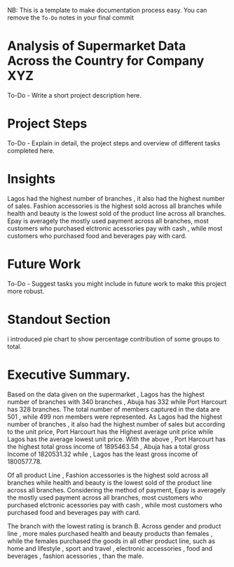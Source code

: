 NB: This is a template to make documentation process easy. You can remove the `To-Do` notes in your final commit

# Analysis of Supermarket Data Across the Country for  Company XYZ

To-Do - Write a short project description here.

# Project Steps

To-Do - Explain in detail, the project steps and overview of different tasks completed here.

# Insights
Lagos had the highest number of branches , it also had the highest number of sales.
Fashion accessories is the highest sold across all branches while health and beauty is the lowest sold of the product line across all branches.
Epay is averagely the mostly used payment across all branches, most customers who 
purchased elctronic acessories pay with cash , while most customers who purchased food and beverages pay with card.


# Future Work

To-Do - Suggest tasks you might include in future work to make this project more robust.

# Standout Section

i introduced pie chart to show percentage contribution of some groups to total.

# Executive Summary.

Based on the data given on the supermarket , Lagos has the highest number of branches with 340 branches , Abuja has 332 while Port Harcourt has 328 branches.
The total number of members captured in the data are 501 , while 499 non members were represented.
As Lagos had the highest number of branches , it also had the highest number of sales but according to the unit price, 
Port Harcourt has the Highest average unit price while Lagos has the average lowest unit price. 
With the above , Port Harcourt has the highest total gross income of 1895463.54 , Abuja has a total gross Income of 1820531.32 
while , Lagos has the least gross income of 1800577.78.

Of all product Line , Fashion accessories is the highest sold across all branches while health and beauty 
is the lowest sold of the product line across all branches.
Considering the method of payment, Epay is averagely the mostly used payment across all branches, most customers who 
purchased elctronic acessories pay with cash , while most customers who purchased food and beverages pay with card.

The branch with the lowest rating is branch B.
Across gender and product line , more males purchased health and beauty products than females , while the females
purchased the goods in all other product line, such as home and lifestyle , sport and travel , electronic accessories , food and 
beverages , fashion acessories , than the male.
